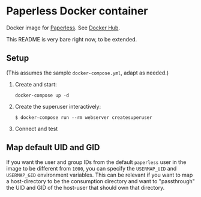 # Paperless Docker container

Docker image for [Paperless](https://github.com/danielquinn/paperless/).
See [Docker Hub](https://hub.docker.com/r/pitkley/paperless/).

This README is very bare right now, to be extended.

## Setup

(This assumes the sample `docker-compose.yml`, adapt as needed.)

1. Create and start:

       docker-compose up -d

1. Create the superuser interactively:

   ```console
   $ docker-compose run --rm webserver createsuperuser
   ```

1. Connect and test

## Map default UID and GID

If you want the user and group IDs from the default `paperless` user in the image to be different from `1000`, you can specify the `USERMAP_UID` and `USERMAP_GID` environment variables.
This can be relevant if you want to map a host-directory to be the consumption directory and want to "passthrough" the UID and GID of the host-user that should own that directory.
